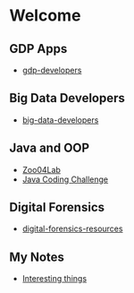 # Welcome

<!--
**denisecase/denisecase** is a ✨ _special_ ✨ repository because its `README.md` (this file) appears on your GitHub profile.

Here are some ideas to get you started:

- 🔭 I’m currently working on ...
- 🌱 I’m currently learning ...
- 👯 I’m looking to collaborate on ...
- 🤔 I’m looking for help with ...
- 💬 Ask me about ...
- 📫 How to reach me: ...
- 😄 Pronouns: ...
- ⚡ Fun fact: ...
-->


## GDP Apps

- [gdp-developers](https://github.com/denisecase/gdp-developers)

## Big Data Developers

- [big-data-developers](https://github.com/denisecase/big-data-developers)

## Java and OOP

- [Zoo04Lab](https://github.com/denisecase/Zoo04Lab)
- [Java Coding Challenge](https://github.com/denisecase/JavaCodingChallenge-AbstractShape)

## Digital Forensics

- [digital-forensics-resources](https://github.com/denisecase/digital-forensics-resources)

## My Notes

- [Interesting things](https://denisecase.github.io/notes/)


